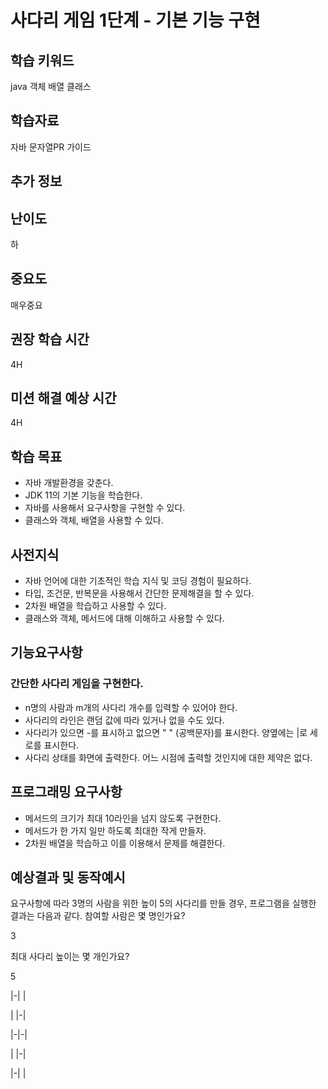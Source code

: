 # 사다리 게임 1단계 - 기본 기능 구현
## 학습 키워드
java
객체
배열
클래스

## 학습자료
자바 문자열PR 가이드

## 추가 정보
## 난이도
하

## 중요도
매우중요

## 권장 학습 시간

4H

## 미션 해결 예상 시간

4H

## 학습 목표
- 자바 개발환경을 갖춘다.
- JDK 11의 기본 기능을 학습한다.
- 자바를 사용해서 요구사항을 구현할 수 있다.
- 클래스와 객체, 배열을 사용할 수 있다. 
## 사전지식
- 자바 언어에 대한 기초적인 학습 지식 및 코딩 경험이 필요하다.
- 타입, 조건문, 반복문을 사용해서 간단한 문제해결을 할 수 있다.
- 2차원 배열을 학습하고 사용할 수 있다.
- 클래스와 객체, 메서드에 대해 이해하고 사용할 수 있다.
## 기능요구사항
### 간단한 사다리 게임을 구현한다.
- n명의 사람과 m개의 사다리 개수를 입력할 수 있어야 한다.
- 사다리의 라인은 랜덤 값에 따라 있거나 없을 수도 있다.
- 사다리가 있으면 -를 표시하고 없으면 " " (공백문자)를 표시한다. 양옆에는 |로 세로를 표시한다.
- 사다리 상태를 화면에 출력한다. 어느 시점에 출력할 것인지에 대한 제약은 없다.

## 프로그래밍 요구사항
- 메서드의 크기가 최대 10라인을 넘지 않도록 구현한다.
- 메서드가 한 가지 일만 하도록 최대한 작게 만들자.
- 2차원 배열을 학습하고 이를 이용해서 문제를 해결한다.

## 예상결과 및 동작예시
요구사항에 따라 3명의 사람을 위한 높이 5의 사다리를 만들 경우, 프로그램을 실행한 결과는 다음과 같다. 참여할 사람은 몇 명인가요?

3

최대 사다리 높이는 몇 개인가요?

5 

|-| |

| |-|

|-|-|

| |-|

|-| |